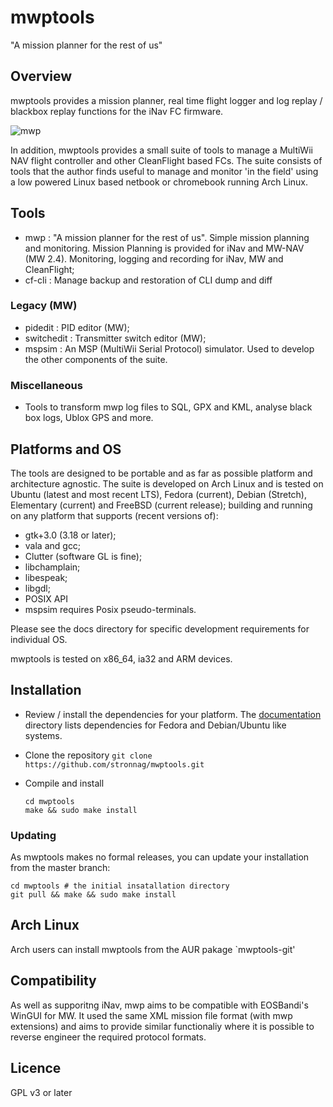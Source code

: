 mwptools
========

"A mission planner for the rest of us"

## Overview

mwptools provides a mission planner, real time flight logger and log
replay / blackbox replay functions for the iNav FC firmware.

![mwp](https://raw.githubusercontent.com/wiki/stronnag/mwptools/images/ltm-normal.png)

In addition, mwptools provides a small suite of tools to manage a MultiWii NAV flight controller and other CleanFlight based FCs. The suite consists of tools that the author finds useful to manage and monitor 'in the field' using a low powered Linux based netbook or chromebook running Arch Linux.

## Tools

 * mwp : "A mission planner for the rest of us". Simple mission
   planning and monitoring. Mission Planning is provided for iNav and
   MW-NAV (MW 2.4). Monitoring, logging and recording for iNav, MW and
   CleanFlight;
 * cf-cli : Manage backup and restoration of CLI dump and diff

### Legacy (MW)

 * pidedit : PID editor (MW);
 * switchedit : Transmitter switch editor (MW);
 * mspsim : An MSP (MultiWii Serial Protocol) simulator. Used to develop the other components of the suite.

 ### Miscellaneous

 * Tools to transform mwp log files to SQL, GPX and KML, analyse black box logs, Ublox GPS and more.

## Platforms and OS

The tools are designed to be portable and as far as possible platform
and architecture agnostic. The suite is developed on Arch Linux and is
tested on Ubuntu (latest and most recent LTS), Fedora (current),
Debian (Stretch), Elementary (current) and
FreeBSD (current release); building and running on any platform that
supports (recent versions of):

 * gtk+3.0 (3.18 or later);
 * vala and gcc;
 * Clutter (software GL is fine);
 * libchamplain;
 * libespeak;
 * libgdl;
 * POSIX API
 * mspsim requires Posix pseudo-terminals.

Please see the docs directory for specific development requirements
for individual OS.

mwptools is tested on x86_64, ia32 and ARM devices.

## Installation

* Review / install the dependencies for your platform. The
  [documentation](docs/) directory lists dependencies for Fedora and
  Debian/Ubuntu like systems.

* Clone the repository `git clone https://github.com/stronnag/mwptools.git`

* Compile and install
  ````
  cd mwptools
  make && sudo make install
  ````

### Updating

As mwptools makes no formal releases, you can update your installation
from the master branch:

````
cd mwptools # the initial insatallation directory
git pull && make && sudo make install

````

## Arch Linux

Arch users can install mwptools from the AUR pakage `mwptools-git'

## Compatibility

As well as supporitng iNav, mwp aims to be compatible with EOSBandi's
WinGUI for MW. It used the same XML mission file format (with mwp
extensions) and aims to provide similar functionaliy where it is
possible to reverse engineer the required protocol formats.

## Licence

GPL v3 or later
